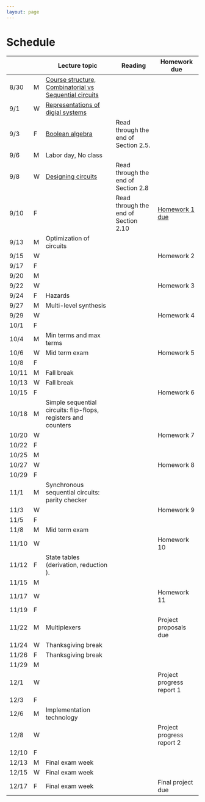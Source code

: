 ```yaml
---
layout: page
---
```

# Schedule

|       |   | Lecture topic                                                                                                                    | Reading                               | Homework due                                             |
| ----- | - | --------------------------------------------------------------                                                                   | ------------------------------------- | -------------------------                                |
| 8/30  | M | [Course structure, Combinatorial vs Sequential circuits]({{site.baseurl}}/slides/2021-08-29-what-to-expect-from-the-course.html) |                                       |                                                          |
| 9/1   | W | [Representations of digial systems]({{site.baseurl}}/slides/2021-09-01-boolean-algebra.html)                                     |                                       |                                                          |
| 9/3   | F | [Boolean algebra]({{site.baseurl}}/slides/2021-09-03-boolean-algebra.html)                                                       | Read through the end of Section 2.5.  |                                                          |
| 9/6   | M | Labor day, No class                                                                                                              |                                       |                                                          |
| 9/8   | W | [Designing circuits]({{site.baseurl}}/slides/2021-09-08-designing-circuits.html)            | Read through the end of Section 2.8   |                                                          |
| 9/10  | F |                                                                                                                                  | Read through the end of Section 2.10  | [Homework 1 due]({{site.baseurl}}/homeworks/hw1/hw1.pdf) |
| 9/13  | M | Optimization of circuits                                                                                                         |                                       |                                                          |
| 9/15  | W |                                                                                                                                  |                                       | Homework 2                                               |
| 9/17  | F |                                                                                                                                  |                                       |                                                          |
| 9/20  | M |                                                                                                                                  |                                       |                                                          |
| 9/22  | W |                                                                                                                                  |                                       | Homework 3                                               |
| 9/24  | F | Hazards                                                                                                                          |                                       |                                                          |
| 9/27  | M | Multi-level synthesis                                                                                                            |                                       |                                                          |
| 9/29  | W |                                                                                                                                  |                                       | Homework 4                                               |
| 10/1  | F |                                                                                                                                  |                                       |                                                          |
| 10/4  | M | Min terms and max terms                                                                                                          |                                       |                                                          |
| 10/6  | W | Mid term exam                                                                                                                    |                                       | Homework 5                                               |
| 10/8  | F |                                                                                                                                  |                                       |                                                          |
| 10/11 | M | Fall break                                                                                                                       |                                       |                                                          |
| 10/13 | W | Fall break                                                                                                                       |                                       |                                                          |
| 10/15 | F |                                                                                                                                  |                                       | Homework 6                                               |
| 10/18 | M | Simple sequential circuits: flip-flops, registers and counters                                                                   |                                       |                                                          |
| 10/20 | W |                                                                                                                                  |                                       | Homework 7                                               |
| 10/22 | F |                                                                                                                                  |                                       |                                                          |
| 10/25 | M |                                                                                                                                  |                                       |                                                          |
| 10/27 | W |                                                                                                                                  |                                       | Homework 8                                               |
| 10/29 | F |                                                                                                                                  |                                       |                                                          |
| 11/1  | M | Synchronous sequential circuits: parity checker                                                                                  |                                       |                                                          |
| 11/3  | W |                                                                                                                                  |                                       | Homework 9                                               |
| 11/5  | F |                                                                                                                                  |                                       |                                                          |
| 11/8  | M | Mid term exam                                                                                                                    |                                       |                                                          |
| 11/10 | W |                                                                                                                                  |                                       | Homework 10                                              |
| 11/12 | F | State tables (derivation, reduction ).                                                                                           |                                       |                                                          |
| 11/15 | M |                                                                                                                                  |                                       |                                                          |
| 11/17 | W |                                                                                                                                  |                                       | Homework 11                                              |
| 11/19 | F |                                                                                                                                  |                                       |                                                          |
| 11/22 | M | Multiplexers                                                                                                                     |                                       | Project proposals due                                    |
| 11/24 | W | Thanksgiving break                                                                                                               |                                       |                                                          |
| 11/26 | F | Thanksgiving break                                                                                                               |                                       |                                                          |
| 11/29 | M |                                                                                                                                  |                                       |                                                          |
| 12/1  | W |                                                                                                                                  |                                       | Project progress report 1                                |
| 12/3  | F |                                                                                                                                  |                                       |                                                          |
| 12/6  | M | Implementation technology                                                                                                        |                                       |                                                          |
| 12/8  | W |                                                                                                                                  |                                       | Project progress report 2                                |
| 12/10 | F |                                                                                                                                  |                                       |                                                          |
| 12/13 | M | Final exam week                                                                                                                  |                                       |                                                          |
| 12/15 | W | Final exam week                                                                                                                  |                                       |                                                          |
| 12/17 | F | Final exam week                                                                                                                  |                                       | Final project due                                        |
